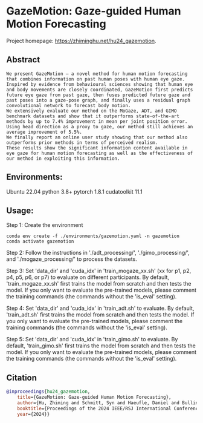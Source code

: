 # GazeMotion: Gaze-guided Human Motion Forecasting
Project homepage: https://zhiminghu.net/hu24_gazemotion.


## Abstract
```
We present GazeMotion – a novel method for human motion forecasting that combines information on past human poses with human eye gaze.
Inspired by evidence from behavioural sciences showing that human eye and body movements are closely coordinated, GazeMotion first predicts future eye gaze from past gaze, then fuses predicted future gaze and past poses into a gaze-pose graph, and finally uses a residual graph convolutional network to forecast body motion. 
We extensively evaluate our method on the MoGaze, ADT, and GIMO benchmark datasets and show that it outperforms state-of-the-art methods by up to 7.4% improvement in mean per joint position error.
Using head direction as a proxy to gaze, our method still achieves an average improvement of 5.5%.
We finally report an online user study showing that our method also outperforms prior methods in terms of perceived realism.
These results show the significant information content available in eye gaze for human motion forecasting as well as the effectiveness of our method in exploiting this information.
```


## Environments:
Ubuntu 22.04
python 3.8+
pytorch 1.8.1
cudatoolkit 11.1


## Usage:
Step 1: Create the environment
```
conda env create -f ./environments/gazemotion.yaml -n gazemotion
conda activate gazemotion
```


Step 2: Follow the instructions in './adt_processing/', './gimo_processing/', and './mogaze_processing/' to process the datasets.


Step 3: Set 'data_dir' and 'cuda_idx' in 'train_mogaze_xx.sh' (xx for p1, p2, p4, p5, p6, or p7) to evaluate on different participants. By default, 'train_mogaze_xx.sh' first trains the model from scratch and then tests the model. If you only want to evaluate the pre-trained models, please comment the training commands (the commands without the 'is_eval' setting).


Step 4: Set 'data_dir' and 'cuda_idx' in 'train_adt.sh' to evaluate. By default, 'train_adt.sh' first trains the model from scratch and then tests the model. If you only want to evaluate the pre-trained models, please comment the training commands (the commands without the 'is_eval' setting).


Step 5: Set 'data_dir' and 'cuda_idx' in 'train_gimo.sh' to evaluate. By default, 'train_gimo.sh' first trains the model from scratch and then tests the model. If you only want to evaluate the pre-trained models, please comment the training commands (the commands without the 'is_eval' setting).


## Citation

```bibtex
@inproceedings{hu24_gazemotion,
	title={GazeMotion: Gaze-guided Human Motion Forecasting},
	author={Hu, Zhiming and Schmitt, Syn and Haeufle, Daniel and Bulling, Andreas},
	booktitle={Proceedings of the 2024 IEEE/RSJ International Conference on Intelligent Robots and Systems},	
	year={2024}}
```